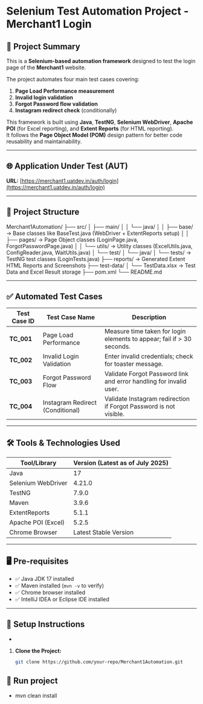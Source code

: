 # Selenium Test Automation Project - Merchant1 Login

## 📄 Project Summary

This is a **Selenium-based automation framework** designed to test the login page of the **Merchant1** website.

The project automates four main test cases covering:
1. **Page Load Performance measurement**
2. **Invalid login validation**
3. **Forgot Password flow validation**
4. **Instagram redirect check** (conditionally)

This framework is built using **Java**, **TestNG**, **Selenium WebDriver**, **Apache POI** (for Excel reporting), and **Extent Reports** (for HTML reporting).  
It follows the **Page Object Model (POM)** design pattern for better code reusability and maintainability.

---

## 🌐 Application Under Test (AUT)

**URL:** [https://merchant1.uatdev.in/auth/login](https://merchant1.uatdev.in/auth/login)

---

## 📁 Project Structure

Merchant1Automation/
├── src/
│ ├── main/
│ │ └── java/
│ │ ├── base/ -> Base classes like BaseTest.java (WebDriver + ExtentReports setup)
│ │ ├── pages/ -> Page Object classes (LoginPage.java, ForgotPasswordPage.java)
│ │ └── utils/ -> Utility classes (ExcelUtils.java, ConfigReader.java, WaitUtils.java)
│ └── test/
│ └── java/
│ └── tests/ -> TestNG test classes (LoginTests.java)
├── reports/ -> Generated Extent HTML Reports and Screenshots
├── test-data/
│ └── TestData.xlsx -> Test Data and Excel Result storage
├── pom.xml
└── README.md


---

## ✅ Automated Test Cases

| Test Case ID | Test Case Name                  | Description                                                              |
|-------------|-----------------------------------|--------------------------------------------------------------------------|
| **TC_001**  | Page Load Performance            | Measure time taken for login elements to appear; fail if > 30 seconds.    |
| **TC_002**  | Invalid Login Validation         | Enter invalid credentials; check for toaster message.                    |
| **TC_003**  | Forgot Password Flow             | Validate Forgot Password link and error handling for invalid user.       |
| **TC_004**  | Instagram Redirect (Conditional) | Validate Instagram redirection if Forgot Password is not visible.        |

---

## 🛠 Tools & Technologies Used

| Tool/Library          | Version (Latest as of July 2025) |
|-----------------------|-----------------------------------|
| Java                  | 17                                |
| Selenium WebDriver     | 4.21.0                            |
| TestNG                | 7.9.0                             |
| Maven                 | 3.9.6                             |
| ExtentReports         | 5.1.1                             |
| Apache POI (Excel)     | 5.2.5                             |
| Chrome Browser        | Latest Stable Version             |

---

## 🖥 Pre-requisites

- ✅ Java JDK 17 installed
- ✅ Maven installed (`mvn -v` to verify)
- ✅ Chrome browser installed
- ✅ IntelliJ IDEA or Eclipse IDE installed

---

## 🚀 Setup Instructions

- 
1. **Clone the Project:**

   ```bash
   git clone https://github.com/your-repo/Merchant1Automation.git

## 🚀 Run project

- mvn clean install